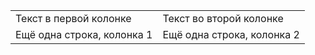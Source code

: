 <table>
  <tr>
    <td>Текст в первой колонке</td>
    <td>Текст во второй колонке</td>
  </tr>
  <tr>
    <td>Ещё одна строка, колонка 1</td>
    <td>Ещё одна строка, колонка 2</td>
  </tr>
</table>